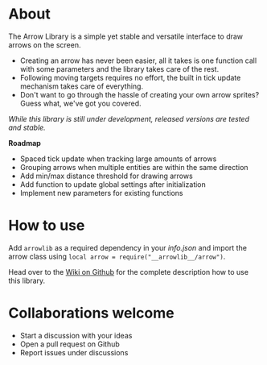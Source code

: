 # About

The Arrow Library is a simple yet stable and versatile interface to draw arrows on the screen.

-   Creating an arrow has never been easier, all it takes is one function call with some parameters and the library takes care of the rest.
-   Following moving targets requires no effort, the built in tick update mechanism takes care of everything.
-   Don't want to go through the hassle of creating your own arrow sprites? Guess what, we've got you covered.

_While this library is still under development, released versions are tested and stable._

**Roadmap**

-   Spaced tick update when tracking large amounts of arrows
-   Grouping arrows when multiple entities are within the same direction
-   Add min/max distance threshold for drawing arrows
-   Add function to update global settings after initialization
-   Implement new parameters for existing functions

# How to use

Add `arrowlib` as a required dependency in your _info.json_ and import the arrow class using `local arrow = require("__arrowlib__/arrow")`.

Head over to the [Wiki on Github](https://github.com/Subject-314159/arrowlib/wiki) for the complete description how to use this library.

# Collaborations welcome

-   Start a discussion with your ideas
-   Open a pull request on Github
-   Report issues under discussions
